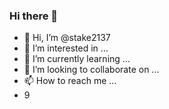 ### Hi there 👋
- 👋 Hi, I’m @stake2137
- 👀 I’m interested in ...
- 🌱 I’m currently learning ...
- 💞️ I’m looking to collaborate on ...
- 📫 How to reach me ...
- 9
<!--
**Themanhdh/themanhdh** is a ✨ _special_ ✨ repository because its `README.md` (this file) appears on your GitHub profile.


